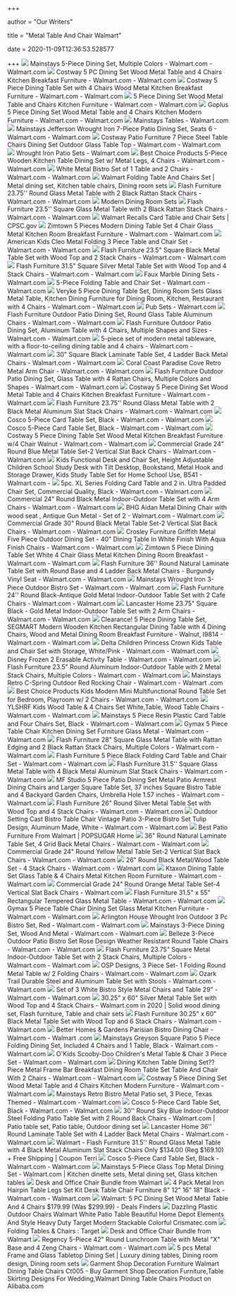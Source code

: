 +++
        
author = "Our Writers"
        
title = "Metal Table And Chair Walmart"
        
date = 2020-11-09T12:36:53.528577
        
+++
[ ![](https://i5.walmartimages.com/asr/fa44a87f-8b85-4f61-84e0-831630fe6eb7_1.4a461d9a81069c3889e3036e6a734a5f.jpeg)](https://i5.walmartimages.com/asr/fa44a87f-8b85-4f61-84e0-831630fe6eb7_1.4a461d9a81069c3889e3036e6a734a5f.jpeg) Mainstays 5-Piece Dining Set, Multiple Colors - Walmart.com - Walmart.com
[ ![](https://i5.walmartimages.com/asr/6c94d765-97f8-4861-9db8-c87e79dabffb_1.7f7332df8ad661cd2d50b779189d1e42.jpeg?odnWidth=612&odnHeight=612&odnBg=ffffff)](https://i5.walmartimages.com/asr/6c94d765-97f8-4861-9db8-c87e79dabffb_1.7f7332df8ad661cd2d50b779189d1e42.jpeg?odnWidth=612&odnHeight=612&odnBg=ffffff) Costway 5 PC Dining Set Wood Metal Table and 4 Chairs Kitchen Breakfast  Furniture - Walmart.com - Walmart.com
[ ![](https://i5.walmartimages.com/asr/7b89932c-f0d8-407e-8bf0-ce4953f30899_1.629b195aa5b7cbac47011509c9572e99.jpeg?odnWidth=612&odnHeight=612&odnBg=ffffff)](https://i5.walmartimages.com/asr/7b89932c-f0d8-407e-8bf0-ce4953f30899_1.629b195aa5b7cbac47011509c9572e99.jpeg?odnWidth=612&odnHeight=612&odnBg=ffffff) Costway 5 Piece Dining Table Set with 4 Chairs Wood Metal Kitchen Breakfast  Furniture - Walmart.com - Walmart.com
[ ![](https://i5.walmartimages.com/asr/9c644080-f248-43d2-b6b2-951625bec4c9_1.1b3d2527f2ee92edc148e00f623686f9.jpeg?odnWidth=612&odnHeight=612&odnBg=ffffff)](https://i5.walmartimages.com/asr/9c644080-f248-43d2-b6b2-951625bec4c9_1.1b3d2527f2ee92edc148e00f623686f9.jpeg?odnWidth=612&odnHeight=612&odnBg=ffffff) 5 Piece Dining Set Wood Metal Table and Chairs Kitchen Furniture - Walmart.com  - Walmart.com
[ ![](https://i5.walmartimages.com/asr/215616d9-5bca-4aa5-9bb1-496fea5ebe9b_1.fdae7201bf5cf769127e2e1c062ef208.jpeg?odnWidth=612&odnHeight=612&odnBg=ffffff)](https://i5.walmartimages.com/asr/215616d9-5bca-4aa5-9bb1-496fea5ebe9b_1.fdae7201bf5cf769127e2e1c062ef208.jpeg?odnWidth=612&odnHeight=612&odnBg=ffffff) Goplus 5 Piece Dining Set Wood Metal Table and 4 Chairs Kitchen Modern  Furniture - Walmart.com - Walmart.com
[ ![](https://i5.walmartimages.com/asr/56fedf74-1113-42d0-bf02-0d57cd2ea81a_1.b3612b98379f7ef8850cde1a241a9151.jpeg)](https://i5.walmartimages.com/asr/56fedf74-1113-42d0-bf02-0d57cd2ea81a_1.b3612b98379f7ef8850cde1a241a9151.jpeg) Mainstays Tables - Walmart.com
[ ![](https://i5.walmartimages.com/asr/eee3f6db-4d8e-4147-8ffb-7c7865217b42_1.37d2ea8403d639682a9d04a81a89086a.jpeg?odnWidth=612&odnHeight=612&odnBg=ffffff)](https://i5.walmartimages.com/asr/eee3f6db-4d8e-4147-8ffb-7c7865217b42_1.37d2ea8403d639682a9d04a81a89086a.jpeg?odnWidth=612&odnHeight=612&odnBg=ffffff) Mainstays Jefferson Wrought Iron 7-Piece Patio Dining Set, Seats 6 - Walmart.com  - Walmart.com
[ ![](https://i5.walmartimages.com/asr/94c8c002-11d6-4942-98bf-4f63234f3988_1.65d0f02c9369a7fb97be5bda3ded0e62.jpeg?odnWidth=612&odnHeight=612&odnBg=ffffff)](https://i5.walmartimages.com/asr/94c8c002-11d6-4942-98bf-4f63234f3988_1.65d0f02c9369a7fb97be5bda3ded0e62.jpeg?odnWidth=612&odnHeight=612&odnBg=ffffff) Costway Patio Furniture 7 Piece Steel Table Chairs Dining Set Outdoor Glass  Table Top - Walmart.com - Walmart.com
[ ![](https://i5.walmartimages.com/asr/86f87e43-3196-4c8f-aaa3-18f9498d59b9_1.5ea60facbf884ea9afc57f7dab9cb5d3.jpeg)](https://i5.walmartimages.com/asr/86f87e43-3196-4c8f-aaa3-18f9498d59b9_1.5ea60facbf884ea9afc57f7dab9cb5d3.jpeg) Wrought Iron Patio Sets - Walmart.com
[ ![](https://i5.walmartimages.com/asr/ecca061d-358c-4d75-a83e-234ae23f36d2.e1823c1bb2132073120fa0e21851f6df.jpeg?odnWidth=612&odnHeight=612&odnBg=ffffff)](https://i5.walmartimages.com/asr/ecca061d-358c-4d75-a83e-234ae23f36d2.e1823c1bb2132073120fa0e21851f6df.jpeg?odnWidth=612&odnHeight=612&odnBg=ffffff) Best Choice Products 5-Piece Wooden Kitchen Table Dining Set w/ Metal Legs,  4 Chairs - Walmart.com - Walmart.com
[ ![](https://i5.walmartimages.com/asr/23544b1d-e527-48bf-89a9-bec7d8c81213_1.1697a1ebe4605faf95d049d951057307.jpeg?odnWidth=612&odnHeight=612&odnBg=ffffff)](https://i5.walmartimages.com/asr/23544b1d-e527-48bf-89a9-bec7d8c81213_1.1697a1ebe4605faf95d049d951057307.jpeg?odnWidth=612&odnHeight=612&odnBg=ffffff) White Metal Bistro Set of 1 Table and 2 Chairs - Walmart.com - Walmart.com
[ ![](https://i.pinimg.com/originals/19/a4/da/19a4dae601cee480222828990ca5519a.jpg)](https://i.pinimg.com/originals/19/a4/da/19a4dae601cee480222828990ca5519a.jpg) Walmart Folding Table And Chairs Set | Metal dining set, Kitchen table  chairs, Dining room sets
[ ![](https://i5.walmartimages.com/asr/e49f1143-061c-435f-8175-d015b98316e5.c60269b37b0c6ba3a1eb203b4938873d.jpeg?odnWidth=612&odnHeight=612&odnBg=ffffff)](https://i5.walmartimages.com/asr/e49f1143-061c-435f-8175-d015b98316e5.c60269b37b0c6ba3a1eb203b4938873d.jpeg?odnWidth=612&odnHeight=612&odnBg=ffffff) Flash Furniture 23.75'' Round Glass Metal Table with 2 Black Rattan Stack  Chairs - Walmart.com - Walmart.com
[ ![](https://i5.walmartimages.com/asr/abe25048-013e-4a6a-9832-8ec27a82c270_1.acdbd446891e4f536ea3f6a07b67c7ed.jpeg)](https://i5.walmartimages.com/asr/abe25048-013e-4a6a-9832-8ec27a82c270_1.acdbd446891e4f536ea3f6a07b67c7ed.jpeg) Modern Dining Room Sets
[ ![](https://i5.walmartimages.com/asr/58a20199-b5f0-4586-b793-267fea2c9755_1.85640e42b4d1218aa2159aeca1bba7f1.jpeg?odnWidth=612&odnHeight=612&odnBg=ffffff)](https://i5.walmartimages.com/asr/58a20199-b5f0-4586-b793-267fea2c9755_1.85640e42b4d1218aa2159aeca1bba7f1.jpeg?odnWidth=612&odnHeight=612&odnBg=ffffff) Flash Furniture 23.5'' Square Glass Metal Table with 2 Black Rattan Stack  Chairs - Walmart.com - Walmart.com
[ ![](https://www.cpsc.gov/s3fs-public/styles/large/public/Recall.2014.14075.5pcfoldingsetLARGE.jpg?cp2Nd8.Y.pGvS1ok2eHasphVUH6q8ejd&itok=RA95hV13)](https://www.cpsc.gov/s3fs-public/styles/large/public/Recall.2014.14075.5pcfoldingsetLARGE.jpg?cp2Nd8.Y.pGvS1ok2eHasphVUH6q8ejd&itok=RA95hV13) Walmart Recalls Card Table and Chair Sets | CPSC.gov
[ ![](https://i5.walmartimages.com/asr/4e742edd-b22a-4a17-95d1-b4f00adba64c_1.ca30eb6183c28be5b5556cc8664229c2.jpeg?odnWidth=612&odnHeight=612&odnBg=ffffff)](https://i5.walmartimages.com/asr/4e742edd-b22a-4a17-95d1-b4f00adba64c_1.ca30eb6183c28be5b5556cc8664229c2.jpeg?odnWidth=612&odnHeight=612&odnBg=ffffff) Zimtown 5 Pieces Modern Dining Table Set 4 Chair Glass Metal Kitchen Room  Breakfast Furniture - Walmart.com - Walmart.com
[ ![](https://i5.walmartimages.com/asr/8f197aa4-4907-409c-8b4b-6988f0108eb4_1.d681f9c55e335455af0783f22cf72702.jpeg?odnWidth=612&odnHeight=612&odnBg=ffffff)](https://i5.walmartimages.com/asr/8f197aa4-4907-409c-8b4b-6988f0108eb4_1.d681f9c55e335455af0783f22cf72702.jpeg?odnWidth=612&odnHeight=612&odnBg=ffffff) American Kids Cleo Metal Folding 3 Piece Table and Chair Set - Walmart.com  - Walmart.com
[ ![](https://i5.walmartimages.com/asr/964e322f-6a9a-4d1f-90da-a46237f5bb9e_1.e1f9eaf10e61d11343316d62028b813c.jpeg?odnWidth=612&odnHeight=612&odnBg=ffffff)](https://i5.walmartimages.com/asr/964e322f-6a9a-4d1f-90da-a46237f5bb9e_1.e1f9eaf10e61d11343316d62028b813c.jpeg?odnWidth=612&odnHeight=612&odnBg=ffffff) Flash Furniture 23.5" Square Black Metal Table Set with Wood Top and 2  Stack Chairs - Walmart.com - Walmart.com
[ ![](https://i5.walmartimages.com/asr/c730ddb9-9bdb-4a28-879d-39892cf902b9_2.6ee885067885fcdbce8ab8b3ed2bdf9b.jpeg?odnWidth=612&odnHeight=612&odnBg=ffffff)](https://i5.walmartimages.com/asr/c730ddb9-9bdb-4a28-879d-39892cf902b9_2.6ee885067885fcdbce8ab8b3ed2bdf9b.jpeg?odnWidth=612&odnHeight=612&odnBg=ffffff) Flash Furniture 31.5" Square Silver Metal Table Set with Wood Top and 4  Stack Chairs - Walmart.com - Walmart.com
[ ![](https://i5.walmartimages.com/asr/35b4b8ee-222c-4fb4-92a6-1d639b9940a7_1.1f9eb59a1b4250301cb52f8966b8d340.jpeg)](https://i5.walmartimages.com/asr/35b4b8ee-222c-4fb4-92a6-1d639b9940a7_1.1f9eb59a1b4250301cb52f8966b8d340.jpeg) Faux Marble Dining Sets - Walmart.com
[ ![](https://i5.walmartimages.com/asr/0f20a4ce-f61a-4a56-ae0d-12936c2a2c5f_1.0b95343e22f6cf224a66f927da853bc1.jpeg?odnWidth=612&odnHeight=612&odnBg=ffffff)](https://i5.walmartimages.com/asr/0f20a4ce-f61a-4a56-ae0d-12936c2a2c5f_1.0b95343e22f6cf224a66f927da853bc1.jpeg?odnWidth=612&odnHeight=612&odnBg=ffffff) 5-Piece Folding Table and Chair Set - Walmart.com - Walmart.com
[ ![](https://i5.walmartimages.com/asr/8886ccd5-71ef-46fe-b696-7cb93afe890b_1.91af0eb3ae2ac867c574de3dc12236f3.jpeg?odnWidth=612&odnHeight=612&odnBg=ffffff)](https://i5.walmartimages.com/asr/8886ccd5-71ef-46fe-b696-7cb93afe890b_1.91af0eb3ae2ac867c574de3dc12236f3.jpeg?odnWidth=612&odnHeight=612&odnBg=ffffff) Veryke 5 Piece Dining Table Set, Dining Room Sets Glass Metal Table,  Kitchen Dining Furniture for Dining Room, Kitchen, Restaurant with 4 Chairs  - Walmart.com - Walmart.com
[ ![](https://i5.walmartimages.com/asr/46bd3dfd-bc3b-4962-bb2c-c049bd11df5b_1.072a2a020128ca360cd24454f6226d20.jpeg)](https://i5.walmartimages.com/asr/46bd3dfd-bc3b-4962-bb2c-c049bd11df5b_1.072a2a020128ca360cd24454f6226d20.jpeg) Pub Sets - Walmart.com
[ ![](https://i5.walmartimages.com/asr/92721c29-45e3-48f5-87bf-5d710d8083f8.8f116916d174caf60fec3765a310f849.jpeg?odnWidth=612&odnHeight=612&odnBg=ffffff)](https://i5.walmartimages.com/asr/92721c29-45e3-48f5-87bf-5d710d8083f8.8f116916d174caf60fec3765a310f849.jpeg?odnWidth=612&odnHeight=612&odnBg=ffffff) Flash Furniture Outdoor Patio Dining Set, Round Glass Table Aluminum Chairs  - Walmart.com - Walmart.com
[ ![](https://i5.walmartimages.com/asr/10df07db-5f1d-470a-9e83-d1423398301d_1.8be717b58fcb2d94f4ddaaa1ddc0a2c7.jpeg?odnWidth=612&odnHeight=612&odnBg=ffffff)](https://i5.walmartimages.com/asr/10df07db-5f1d-470a-9e83-d1423398301d_1.8be717b58fcb2d94f4ddaaa1ddc0a2c7.jpeg?odnWidth=612&odnHeight=612&odnBg=ffffff) Flash Furniture Outdoor Patio Dining Set, Aluminum Table with 4 Chairs,  Multiple Shapes and Sizes - Walmart.com - Walmart.com
[ ![](https://i5.walmartimages.com/asr/355c8244-cfa4-486b-b3a9-135e16744e30.22aa6eb646f783892b7addb637d56430.jpeg?odnWidth=612&odnHeight=612&odnBg=ffffff)](https://i5.walmartimages.com/asr/355c8244-cfa4-486b-b3a9-135e16744e30.22aa6eb646f783892b7addb637d56430.jpeg?odnWidth=612&odnHeight=612&odnBg=ffffff) 5-piece set of modern metal tableware, with a floor-to-ceiling dining table  and 4 chairs - Walmart.com - Walmart.com
[ ![](https://i5.walmartimages.com/asr/e80b4041-6e8f-46fe-8d18-326de89925d2_1.e5ac0d3b7fa6ec20d44ab62bd6709611.jpeg?odnWidth=612&odnHeight=612&odnBg=ffffff)](https://i5.walmartimages.com/asr/e80b4041-6e8f-46fe-8d18-326de89925d2_1.e5ac0d3b7fa6ec20d44ab62bd6709611.jpeg?odnWidth=612&odnHeight=612&odnBg=ffffff) 30" Square Black Laminate Table Set, 4 Ladder Back Metal Chairs - Walmart.com  - Walmart.com
[ ![](https://i5.walmartimages.com/asr/fe230b3e-edaa-484f-ba36-d75b2e3635a1_1.859a678f85e4c6b3113d0b09d6947cd4.jpeg?odnWidth=612&odnHeight=612&odnBg=ffffff)](https://i5.walmartimages.com/asr/fe230b3e-edaa-484f-ba36-d75b2e3635a1_1.859a678f85e4c6b3113d0b09d6947cd4.jpeg?odnWidth=612&odnHeight=612&odnBg=ffffff) Coral Coast Paradise Cove Retro Metal Arm Chair - Walmart.com - Walmart.com
[ ![](https://i5.walmartimages.com/asr/ad47cd3e-078c-43ae-a618-4e93776097ac_2.6092d6a2c621d0b38087895aae8dc8f7.jpeg?odnWidth=612&odnHeight=612&odnBg=ffffff)](https://i5.walmartimages.com/asr/ad47cd3e-078c-43ae-a618-4e93776097ac_2.6092d6a2c621d0b38087895aae8dc8f7.jpeg?odnWidth=612&odnHeight=612&odnBg=ffffff) Flash Furniture Outdoor Patio Dining Set, Glass Table with 4 Rattan Chairs,  Multiple Colors and Shapes - Walmart.com - Walmart.com
[ ![](https://i5.walmartimages.com/asr/afd4a2b9-b9cb-4e8d-97fd-361e38e54f5b_1.ccf1b38bbe540d8ac679c0990a40e327.jpeg?odnWidth=612&odnHeight=612&odnBg=ffffff)](https://i5.walmartimages.com/asr/afd4a2b9-b9cb-4e8d-97fd-361e38e54f5b_1.ccf1b38bbe540d8ac679c0990a40e327.jpeg?odnWidth=612&odnHeight=612&odnBg=ffffff) Costway 5 Piece Dining Set Wood Metal Table and 4 Chairs Kitchen Breakfast  Furniture - Walmart.com - Walmart.com
[ ![](https://i5.walmartimages.com/asr/3435449d-a561-4a09-ba52-c9883f929370.d4d331420576ac752bce04991fc4b0f2.jpeg?odnWidth=612&odnHeight=612&odnBg=ffffff)](https://i5.walmartimages.com/asr/3435449d-a561-4a09-ba52-c9883f929370.d4d331420576ac752bce04991fc4b0f2.jpeg?odnWidth=612&odnHeight=612&odnBg=ffffff) Flash Furniture 23.75'' Round Glass Metal Table with 2 Black Metal Aluminum  Slat Stack Chairs - Walmart.com - Walmart.com
[ ![](https://i5.walmartimages.com/asr/2751deb7-38ad-4116-ab99-097ffc8d6647_1.0aa1e95b6bea129c49f3a13c392f0c05.jpeg)](https://i5.walmartimages.com/asr/2751deb7-38ad-4116-ab99-097ffc8d6647_1.0aa1e95b6bea129c49f3a13c392f0c05.jpeg) Cosco 5-Piece Card Table Set, Black - Walmart.com - Walmart.com
[ ![](https://i5.walmartimages.com/asr/0219c2f6-8c8d-49b8-bbd4-496dcb6fb572_1.cc587a0c4bca0dd52054c8ede23749f2.jpeg)](https://i5.walmartimages.com/asr/0219c2f6-8c8d-49b8-bbd4-496dcb6fb572_1.cc587a0c4bca0dd52054c8ede23749f2.jpeg) Cosco 5-Piece Card Table Set, Black - Walmart.com - Walmart.com
[ ![](https://i5.walmartimages.com/asr/1eeef085-ad5f-4948-abc3-37a863bf2007_1.47e7f50ad9b5b3e181c2de4dde4dc3ac.jpeg?odnWidth=612&odnHeight=612&odnBg=ffffff)](https://i5.walmartimages.com/asr/1eeef085-ad5f-4948-abc3-37a863bf2007_1.47e7f50ad9b5b3e181c2de4dde4dc3ac.jpeg?odnWidth=612&odnHeight=612&odnBg=ffffff) Costway 5 Piece Dining Table Set Wood Metal Kitchen Breakfast Furniture w/4  Chair Walnut - Walmart.com - Walmart.com
[ ![](https://i5.walmartimages.com/asr/4996648a-15bc-4152-8eaf-90a43284b751_1.9dffed50fd6a68f760db31dff4ad0c01.jpeg?odnWidth=612&odnHeight=612&odnBg=ffffff)](https://i5.walmartimages.com/asr/4996648a-15bc-4152-8eaf-90a43284b751_1.9dffed50fd6a68f760db31dff4ad0c01.jpeg?odnWidth=612&odnHeight=612&odnBg=ffffff) Commercial Grade 24" Round Blue Metal Table Set-2 Vertical Slat Back Chairs  - Walmart.com - Walmart.com
[ ![](https://i5.walmartimages.com/asr/e2c4aa11-e522-4a86-a75b-f601f8e28c37.40efae8857128ced196576984b9a11ab.jpeg?odnWidth=612&odnHeight=612&odnBg=ffffff)](https://i5.walmartimages.com/asr/e2c4aa11-e522-4a86-a75b-f601f8e28c37.40efae8857128ced196576984b9a11ab.jpeg?odnWidth=612&odnHeight=612&odnBg=ffffff) Kids Functional Desk and Chair Set, Height Adjustable Children School Study  Desk with Tilt Desktop, Bookstand, Metal Hook and Storage Drawer, Kids  Study Table Set for Home School Use, B541 - Walmart.com -
[ ![](https://i5.walmartimages.com/asr/378fb9b9-4793-4473-b0fa-c38f71df3f29_1.81c88f0d382ddab5edd7060c32c8679d.jpeg?odnWidth=612&odnHeight=612&odnBg=ffffff)](https://i5.walmartimages.com/asr/378fb9b9-4793-4473-b0fa-c38f71df3f29_1.81c88f0d382ddab5edd7060c32c8679d.jpeg?odnWidth=612&odnHeight=612&odnBg=ffffff) 5pc. XL Series Folding Card Table and 2 in. Ultra Padded Chair Set,  Commercial Quality, Black - Walmart.com - Walmart.com
[ ![](https://i5.walmartimages.com/asr/f60a2aa8-97a2-4f85-b577-6bddd5eaa61b_1.f56f6545f77fb7adef658a05a1a7ece6.jpeg?odnWidth=612&odnHeight=612&odnBg=ffffff)](https://i5.walmartimages.com/asr/f60a2aa8-97a2-4f85-b577-6bddd5eaa61b_1.f56f6545f77fb7adef658a05a1a7ece6.jpeg?odnWidth=612&odnHeight=612&odnBg=ffffff) Commercial 24" Round Black Metal Indoor-Outdoor Table Set with 4 Arm Chairs  - Walmart.com - Walmart.com
[ ![](https://i5.walmartimages.com/asr/3374e187-3cc1-41c9-bd3c-f89e5b94fbd1_1.8ebf4e9107c4d58d5c6c8a252b694b01.jpeg?odnWidth=612&odnHeight=612&odnBg=ffffff)](https://i5.walmartimages.com/asr/3374e187-3cc1-41c9-bd3c-f89e5b94fbd1_1.8ebf4e9107c4d58d5c6c8a252b694b01.jpeg?odnWidth=612&odnHeight=612&odnBg=ffffff) BHG Aidan Metal Dining Chair with wood seat , Antique Gun Metal - Set of 2  - Walmart.com - Walmart.com
[ ![](https://i5.walmartimages.com/asr/d6309101-6463-4691-ba26-fae7475be964_1.2b0566982ae4b1b3fe66d63026b612df.jpeg?odnWidth=612&odnHeight=612&odnBg=ffffff)](https://i5.walmartimages.com/asr/d6309101-6463-4691-ba26-fae7475be964_1.2b0566982ae4b1b3fe66d63026b612df.jpeg?odnWidth=612&odnHeight=612&odnBg=ffffff) Commercial Grade 30" Round Black Metal Table Set-2 Vertical Slat Back Chairs  - Walmart.com - Walmart.com
[ ![](https://i5.walmartimages.com/asr/21d512ce-eb30-47f2-9476-da1f14f3b398_1.609c55fe782e79fb3d72795fda00f45e.jpeg?odnWidth=612&odnHeight=612&odnBg=ffffff)](https://i5.walmartimages.com/asr/21d512ce-eb30-47f2-9476-da1f14f3b398_1.609c55fe782e79fb3d72795fda00f45e.jpeg?odnWidth=612&odnHeight=612&odnBg=ffffff) Crosley Furniture Griffith Metal Five Piece Outdoor Dining Set - 40" Dining  Table In White Finish With Aqua Finish Chairs - Walmart.com - Walmart.com
[ ![](https://i5.walmartimages.com/asr/5008ee0a-7941-48f0-8fb6-39a8af652094_1.918c6cccbc9b2d606c51d596b098ebdc.jpeg?odnWidth=612&odnHeight=612&odnBg=ffffff)](https://i5.walmartimages.com/asr/5008ee0a-7941-48f0-8fb6-39a8af652094_1.918c6cccbc9b2d606c51d596b098ebdc.jpeg?odnWidth=612&odnHeight=612&odnBg=ffffff) Zimtown 5 Piece Dining Table Set White 4 Chair Glass Metal Kitchen Dining  Room Breakfast - Walmart.com - Walmart.com
[ ![](https://i5.walmartimages.com/asr/b3dad1ae-1fb2-42c9-9d07-b327f3776ef3_3.8d500cb16b68a54a6097abb5074d8c29.jpeg?odnWidth=612&odnHeight=612&odnBg=ffffff)](https://i5.walmartimages.com/asr/b3dad1ae-1fb2-42c9-9d07-b327f3776ef3_3.8d500cb16b68a54a6097abb5074d8c29.jpeg?odnWidth=612&odnHeight=612&odnBg=ffffff) Flash Furniture 36'' Round Natural Laminate Table Set with Round Base and 4  Ladder Back Metal Chairs - Burgundy Vinyl Seat - Walmart.com - Walmart.com
[ ![](https://i5.walmartimages.com/asr/f78dfc5f-888e-4eab-b379-4d3c7a86b8a8_1.b2f0ac58879e4793db8c233348fc3a72.jpeg?odnWidth=612&odnHeight=612&odnBg=ffffff)](https://i5.walmartimages.com/asr/f78dfc5f-888e-4eab-b379-4d3c7a86b8a8_1.b2f0ac58879e4793db8c233348fc3a72.jpeg?odnWidth=612&odnHeight=612&odnBg=ffffff) Mainstays Wrought Iron 3-Piece Outdoor Bistro Set - Walmart.com - Walmart .com
[ ![](https://i5.walmartimages.com/asr/07c64816-0bd8-4773-baea-8bb300636629_2.4a2fb00d6aaa322f556542160ac4cd3a.jpeg?odnWidth=612&odnHeight=612&odnBg=ffffff)](https://i5.walmartimages.com/asr/07c64816-0bd8-4773-baea-8bb300636629_2.4a2fb00d6aaa322f556542160ac4cd3a.jpeg?odnWidth=612&odnHeight=612&odnBg=ffffff) Flash Furniture 24'' Round Black-Antique Gold Metal Indoor-Outdoor Table  Set with 2 Cafe Chairs - Walmart.com - Walmart.com
[ ![](https://i5.walmartimages.com/asr/42f2a8c2-4eab-4a7d-873c-cd2b28540a48.5ef490f90d29e0507e69a71a9397ce82.jpeg?odnWidth=612&odnHeight=612&odnBg=ffffff)](https://i5.walmartimages.com/asr/42f2a8c2-4eab-4a7d-873c-cd2b28540a48.5ef490f90d29e0507e69a71a9397ce82.jpeg?odnWidth=612&odnHeight=612&odnBg=ffffff) Lancaster Home 23.75" Square Black - Gold Metal Indoor-Outdoor Table Set  with 2 Arm Chairs - Walmart.com - Walmart.com
[ ![](https://i5.walmartimages.com/asr/164d1652-e9b2-4c72-aace-303100d45744_1.11009c9c51c0dfe6a4999002623199e4.jpeg?odnWidth=612&odnHeight=612&odnBg=ffffff)](https://i5.walmartimages.com/asr/164d1652-e9b2-4c72-aace-303100d45744_1.11009c9c51c0dfe6a4999002623199e4.jpeg?odnWidth=612&odnHeight=612&odnBg=ffffff) Clearance! 5 Piece Dining Table Set, SEGMART Modern Wooden Kitchen  Rectangular Dining Table with 4 Dining Chairs, Wood and Metal Dining Room  Breakfast Furniture - Walnut, I9814 - Walmart.com - Walmart.com
[ ![](https://i5.walmartimages.com/asr/b064b4f4-02cf-4547-8ab5-6e5523fae7b4_1.ca6472e326cd43510a9f3fea16c0c2ff.jpeg?odnWidth=612&odnHeight=612&odnBg=ffffff)](https://i5.walmartimages.com/asr/b064b4f4-02cf-4547-8ab5-6e5523fae7b4_1.ca6472e326cd43510a9f3fea16c0c2ff.jpeg?odnWidth=612&odnHeight=612&odnBg=ffffff) Delta Children Princess Crown Kids Table and Chair Set with Storage,  White/Pink - Walmart.com - Walmart.com
[ ![](https://i5.walmartimages.com/asr/56b55092-3aa7-41e8-a2a5-faca66272e4b_4.2f8ead4e05465a2fb932d8be0b138379.jpeg?odnWidth=612&odnHeight=612&odnBg=ffffff)](https://i5.walmartimages.com/asr/56b55092-3aa7-41e8-a2a5-faca66272e4b_4.2f8ead4e05465a2fb932d8be0b138379.jpeg?odnWidth=612&odnHeight=612&odnBg=ffffff) Disney Frozen 2 Erasable Activity Table - Walmart.com - Walmart.com
[ ![](https://i5.walmartimages.com/asr/58ecbcc1-1443-4cc4-b3be-d8245318e5be_1.c78a23c201b3351a445292d3cfa267c2.jpeg?odnWidth=612&odnHeight=612&odnBg=ffffff)](https://i5.walmartimages.com/asr/58ecbcc1-1443-4cc4-b3be-d8245318e5be_1.c78a23c201b3351a445292d3cfa267c2.jpeg?odnWidth=612&odnHeight=612&odnBg=ffffff) Flash Furniture 23.5" Round Aluminum Indoor-Outdoor Table with 2 Metal  Stack Chairs, Multiple Colors - Walmart.com - Walmart.com
[ ![](https://i5.walmartimages.com/asr/81e9130c-1ec8-418b-8367-006f9d135438_1.04eda61cb6d0989a535e855ba4e7c25f.jpeg)](https://i5.walmartimages.com/asr/81e9130c-1ec8-418b-8367-006f9d135438_1.04eda61cb6d0989a535e855ba4e7c25f.jpeg) Mainstays Retro C-Spring Outdoor Red Rocking Chair - Walmart.com - Walmart .com
[ ![](https://i5.walmartimages.com/asr/f7cfd5e1-9a01-429f-af1b-b875a2970cf0.2df81befa6b500183dc27d5a0988991c.jpeg?odnWidth=612&odnHeight=612&odnBg=ffffff)](https://i5.walmartimages.com/asr/f7cfd5e1-9a01-429f-af1b-b875a2970cf0.2df81befa6b500183dc27d5a0988991c.jpeg?odnWidth=612&odnHeight=612&odnBg=ffffff) Best Choice Products Kids Modern Mini Multifunctional Round Table Set for  Bedroom, Playroom w/ 2 Chairs - Walmart.com - Walmart.com
[ ![](https://i5.walmartimages.com/asr/475ff30e-e54b-4db1-b234-b2fa782e194e_1.4657ccd7fb3f6994bd9315219bfed0fb.jpeg?odnWidth=612&odnHeight=612&odnBg=ffffff)](https://i5.walmartimages.com/asr/475ff30e-e54b-4db1-b234-b2fa782e194e_1.4657ccd7fb3f6994bd9315219bfed0fb.jpeg?odnWidth=612&odnHeight=612&odnBg=ffffff) YLSHRF Kids Wood Table & 4 Chairs Set White,Table, Wood Table Chairs -  Walmart.com - Walmart.com
[ ![](https://i5.walmartimages.com/asr/421d20e3-4f23-46a7-8ca4-0de8ca3b0587_1.982e6daeb0186f98d49bb3b5135913ca.jpeg?odnWidth=612&odnHeight=612&odnBg=ffffff)](https://i5.walmartimages.com/asr/421d20e3-4f23-46a7-8ca4-0de8ca3b0587_1.982e6daeb0186f98d49bb3b5135913ca.jpeg?odnWidth=612&odnHeight=612&odnBg=ffffff) Mainstays 5 Piece Resin Plastic Card Table and Four Chairs Set, Black -  Walmart.com - Walmart.com
[ ![](https://i5.walmartimages.com/asr/b2fafc16-fa0b-446f-9333-1ff5aae325d4.fed55e7a18bcf84edb6128bb9f69f43e.jpeg?odnWidth=612&odnHeight=612&odnBg=ffffff)](https://i5.walmartimages.com/asr/b2fafc16-fa0b-446f-9333-1ff5aae325d4.fed55e7a18bcf84edb6128bb9f69f43e.jpeg?odnWidth=612&odnHeight=612&odnBg=ffffff) Gymax 5 Piece Table Chair Kitchen Dining Set Furniture Glass Metal - Walmart.com  - Walmart.com
[ ![](https://i5.walmartimages.com/asr/f5dc1260-fe1e-45ed-b1bc-4fb31f74dad0.2f0230ef9a13d135f94593e58b4312c5.jpeg?odnWidth=612&odnHeight=612&odnBg=ffffff)](https://i5.walmartimages.com/asr/f5dc1260-fe1e-45ed-b1bc-4fb31f74dad0.2f0230ef9a13d135f94593e58b4312c5.jpeg?odnWidth=612&odnHeight=612&odnBg=ffffff) Flash Furniture 28" Square Glass Metal Table with Rattan Edging and 2 Black  Rattan Stack Chairs, Multiple Colors - Walmart.com - Walmart.com
[ ![](https://i5.walmartimages.com/asr/d7759955-e48e-4d24-94c6-7224113db9bf_1.7f405077ebbcc346a901d54076ca0ee4.jpeg)](https://i5.walmartimages.com/asr/d7759955-e48e-4d24-94c6-7224113db9bf_1.7f405077ebbcc346a901d54076ca0ee4.jpeg) Flash Furniture 5 Piece Black Folding Card Table and Chair Set - Walmart.com  - Walmart.com
[ ![](https://i5.walmartimages.com/asr/222b34bc-cf14-4b6a-911a-fe245313efd3_1.a9a99b957fe2363c22f6a3813e7cbdb2.jpeg?odnWidth=612&odnHeight=612&odnBg=ffffff)](https://i5.walmartimages.com/asr/222b34bc-cf14-4b6a-911a-fe245313efd3_1.a9a99b957fe2363c22f6a3813e7cbdb2.jpeg?odnWidth=612&odnHeight=612&odnBg=ffffff) Flash Furniture 31.5'' Square Glass Metal Table with 4 Black Metal Aluminum  Slat Stack Chairs - Walmart.com - Walmart.com
[ ![](https://i5.walmartimages.com/asr/6497a126-41a4-4098-87e7-5ce94848f892.467d71afa6e2762bd6d1db1c7e6d42da.jpeg?odnWidth=612&odnHeight=612&odnBg=ffffff)](https://i5.walmartimages.com/asr/6497a126-41a4-4098-87e7-5ce94848f892.467d71afa6e2762bd6d1db1c7e6d42da.jpeg?odnWidth=612&odnHeight=612&odnBg=ffffff) MF Studio 5 Piece Patio Dining Set Metal Patio Armrest Dining Chairs and  Larger Square Table Set, 37 inches Square Bistro Table and 4 Backyard  Garden Chairs, Umbrella Hole 1.57 inches - Walmart.com - Walmart.com
[ ![](https://i5.walmartimages.com/asr/713ac92b-df27-4521-9346-8a52d2d645d3_2.43bcd3b84775366fedad65d6cb450d22.jpeg?odnWidth=612&odnHeight=612&odnBg=ffffff)](https://i5.walmartimages.com/asr/713ac92b-df27-4521-9346-8a52d2d645d3_2.43bcd3b84775366fedad65d6cb450d22.jpeg?odnWidth=612&odnHeight=612&odnBg=ffffff) Flash Furniture 26" Round Silver Metal Table Set with Wood Top and 4 Stack  Chairs - Walmart.com - Walmart.com
[ ![](https://i5.walmartimages.com/asr/916c4b61-0606-43cc-8065-3619b863c9fa_1.9d9d14c009f17ab55d66edff479b6291.jpeg?odnWidth=612&odnHeight=612&odnBg=ffffff)](https://i5.walmartimages.com/asr/916c4b61-0606-43cc-8065-3619b863c9fa_1.9d9d14c009f17ab55d66edff479b6291.jpeg?odnWidth=612&odnHeight=612&odnBg=ffffff) Outdoor Setting Cast Bistro Table Chair Vintage Patio 3-Piece Bistro Set  Tulip Design, Aluminum Made, White - Walmart.com - Walmart.com
[ ![](https://media1.popsugar-assets.com/files/thumbor/aQV2xYVVtULCkjlKqQFjUrkcCH0/fit-in/2048xorig/filters:format_auto-!!-:strip_icc-!!-/2019/05/28/824/n/1922794/433d48885ced820e7bdbd5.77546770_/i/Best-Patio-Furniture-From-Walmart.jpg)](https://media1.popsugar-assets.com/files/thumbor/aQV2xYVVtULCkjlKqQFjUrkcCH0/fit-in/2048xorig/filters:format_auto-!!-:strip_icc-!!-/2019/05/28/824/n/1922794/433d48885ced820e7bdbd5.77546770_/i/Best-Patio-Furniture-From-Walmart.jpg) Best Patio Furniture From Walmart | POPSUGAR Home
[ ![](https://i5.walmartimages.com/asr/26f4bf8e-7fac-4b18-b473-f8c057bd6cef_1.6e9c0502c882c2ca89766b21ff234b82.jpeg?odnWidth=612&odnHeight=612&odnBg=ffffff)](https://i5.walmartimages.com/asr/26f4bf8e-7fac-4b18-b473-f8c057bd6cef_1.6e9c0502c882c2ca89766b21ff234b82.jpeg?odnWidth=612&odnHeight=612&odnBg=ffffff) 36" Round Natural Laminate Table Set, 4 Grid Back Metal Chairs - Walmart.com  - Walmart.com
[ ![](https://i5.walmartimages.com/asr/f5537ada-5049-41df-9a13-7dc730adccad_1.7e29ebab24fa5446831348df826e9fa4.jpeg?odnWidth=612&odnHeight=612&odnBg=ffffff)](https://i5.walmartimages.com/asr/f5537ada-5049-41df-9a13-7dc730adccad_1.7e29ebab24fa5446831348df826e9fa4.jpeg?odnWidth=612&odnHeight=612&odnBg=ffffff) Commercial Grade 24" Round Yellow Metal Table Set-2 Vertical Slat Back  Chairs - Walmart.com - Walmart.com
[ ![](https://i5.walmartimages.com/asr/68258bec-c235-429e-b67c-9218673455b1_1.463dca434172a1a8f5b71c288e8b51d1.jpeg?odnWidth=612&odnHeight=612&odnBg=ffffff)](https://i5.walmartimages.com/asr/68258bec-c235-429e-b67c-9218673455b1_1.463dca434172a1a8f5b71c288e8b51d1.jpeg?odnWidth=612&odnHeight=612&odnBg=ffffff) 26" Round Black Metal/Wood Table Set - 4 Stack Chairs - Walmart.com -  Walmart.com
[ ![](https://i5.walmartimages.com/asr/ad58c590-fc1a-45cc-afab-ddf12535df7b.40efe50d7efedf5778b53ddd7a9ad5fc.jpeg?odnWidth=612&odnHeight=612&odnBg=ffffff)](https://i5.walmartimages.com/asr/ad58c590-fc1a-45cc-afab-ddf12535df7b.40efe50d7efedf5778b53ddd7a9ad5fc.jpeg?odnWidth=612&odnHeight=612&odnBg=ffffff) Ktaxon Dining Table Set Glass Table & 4 Chairs Metal Kitchen Room Furniture  - Walmart.com - Walmart.com
[ ![](https://i5.walmartimages.com/asr/c636c8cb-c5de-4d5c-ab9e-e3f0820093e9_1.06027eafbcd3ad808f3ddf3be328cd35.jpeg?odnWidth=450&odnHeight=450&odnBg=ffffff)](https://i5.walmartimages.com/asr/c636c8cb-c5de-4d5c-ab9e-e3f0820093e9_1.06027eafbcd3ad808f3ddf3be328cd35.jpeg?odnWidth=450&odnHeight=450&odnBg=ffffff) Commercial Grade 24" Round Orange Metal Table Set-4 Vertical Slat Back  Chairs - Walmart.com
[ ![](https://i5.walmartimages.com/asr/c8474ee6-7e5c-47a5-b170-6a1a192bf04f_1.9aff1cb0e4c6c74a726a392a74f14b00.jpeg)](https://i5.walmartimages.com/asr/c8474ee6-7e5c-47a5-b170-6a1a192bf04f_1.9aff1cb0e4c6c74a726a392a74f14b00.jpeg) Flash Furniture 31.5" x 55" Rectangular Tempered Glass Metal Table - Walmart.com  - Walmart.com
[ ![](https://i5.walmartimages.com/asr/332aa1e1-42a8-4879-bc15-b08436507bdb_1.0fbd948170a208c855f094aee33327e2.jpeg?odnWidth=612&odnHeight=612&odnBg=ffffff)](https://i5.walmartimages.com/asr/332aa1e1-42a8-4879-bc15-b08436507bdb_1.0fbd948170a208c855f094aee33327e2.jpeg?odnWidth=612&odnHeight=612&odnBg=ffffff) Gymax 5 Piece Table Chair Dining Set Glass Metal Kitchen Furniture - Walmart.com  - Walmart.com
[ ![](https://i5.walmartimages.com/asr/c16c4010-afc3-453c-9f8a-37335d2cb38b_3.e12fd4c07816da0f25d50917f62417e1.jpeg?odnWidth=612&odnHeight=612&odnBg=ffffff)](https://i5.walmartimages.com/asr/c16c4010-afc3-453c-9f8a-37335d2cb38b_3.e12fd4c07816da0f25d50917f62417e1.jpeg?odnWidth=612&odnHeight=612&odnBg=ffffff) Arlington House Wrought Iron Outdoor 3 Pc Bistro Set, Red - Walmart.com -  Walmart.com
[ ![](https://i5.walmartimages.com/asr/f8085c70-a110-4ff5-b656-c048ad163aac_1.09d61dce31e8da8c1ed25aadae884dc2.jpeg)](https://i5.walmartimages.com/asr/f8085c70-a110-4ff5-b656-c048ad163aac_1.09d61dce31e8da8c1ed25aadae884dc2.jpeg) Mainstays 3-Piece Dining Set, Wood And Metal - Walmart.com - Walmart.com
[ ![](https://i5.walmartimages.com/asr/10b42982-64b0-490a-8ae3-f0987bbee5d5_1.8075c21d66f0b2193f793a1acda45acb.jpeg?odnWidth=612&odnHeight=612&odnBg=ffffff)](https://i5.walmartimages.com/asr/10b42982-64b0-490a-8ae3-f0987bbee5d5_1.8075c21d66f0b2193f793a1acda45acb.jpeg?odnWidth=612&odnHeight=612&odnBg=ffffff) Belleze 3-Piece Outdoor Patio Bistro Set Rose Design Weather Resistant  Round Table Chairs - Walmart.com - Walmart.com
[ ![](https://i5.walmartimages.com/asr/1fd649c1-ed00-42d8-86a6-dee366cf8fde_1.699e41cafded341a2c9c1f68eced8305.jpeg?odnWidth=612&odnHeight=612&odnBg=ffffff)](https://i5.walmartimages.com/asr/1fd649c1-ed00-42d8-86a6-dee366cf8fde_1.699e41cafded341a2c9c1f68eced8305.jpeg?odnWidth=612&odnHeight=612&odnBg=ffffff) Flash Furniture 23.75" Square Metal Indoor-Outdoor Table Set with 2 Stack  Chairs, Multiple Colors - Walmart.com - Walmart.com
[ ![](https://i5.walmartimages.com/asr/8498eea2-621f-4af1-93c1-9a7a4cbf77d8_1.a7b327bb4b591aea13d99b810ce6e06d.jpeg?odnWidth=612&odnHeight=612&odnBg=ffffff)](https://i5.walmartimages.com/asr/8498eea2-621f-4af1-93c1-9a7a4cbf77d8_1.a7b327bb4b591aea13d99b810ce6e06d.jpeg?odnWidth=612&odnHeight=612&odnBg=ffffff) OSP Designs, 3 Piece Set- 1 Folding Round Metal Table w/ 2 Folding Chairs -  Walmart.com - Walmart.com
[ ![](https://i5.walmartimages.com/asr/a7adc0d7-7193-48a4-bb3d-4f9e97e09da7_1.a398f6670d1d32570618458403c08e70.jpeg?odnWidth=612&odnHeight=612&odnBg=ffffff)](https://i5.walmartimages.com/asr/a7adc0d7-7193-48a4-bb3d-4f9e97e09da7_1.a398f6670d1d32570618458403c08e70.jpeg?odnWidth=612&odnHeight=612&odnBg=ffffff) Ozark Trail Durable Steel and Aluminum Table Set with Stools - Walmart.com  - Walmart.com
[ ![](https://i5.walmartimages.com/asr/ea398d0f-7412-4180-a29e-7bcc463e1c6f.1f276f6b37908d6f61acf93a27ee1cd9.jpeg?odnWidth=612&odnHeight=612&odnBg=ffffff)](https://i5.walmartimages.com/asr/ea398d0f-7412-4180-a29e-7bcc463e1c6f.1f276f6b37908d6f61acf93a27ee1cd9.jpeg?odnWidth=612&odnHeight=612&odnBg=ffffff) Set of 3 White Bistro Style Metal Chairs and Table 29" - Walmart.com -  Walmart.com
[ ![](https://i.pinimg.com/originals/8a/37/5a/8a375ad97474bd8536861cd4261adf91.jpg)](https://i.pinimg.com/originals/8a/37/5a/8a375ad97474bd8536861cd4261adf91.jpg) 30.25" x 60" Silver Metal Table Set with Wood Top and 4 Stack Chairs -  Walmart.com in 2020 | Solid wood dining set, Flash furniture, Table and  chair sets
[ ![](https://i5.walmartimages.com/asr/c330507b-56b7-472a-97a5-3aadad257280_1.40cfa763294b6024a2b9ff0cb3c7f10c.jpeg?odnWidth=612&odnHeight=612&odnBg=ffffff)](https://i5.walmartimages.com/asr/c330507b-56b7-472a-97a5-3aadad257280_1.40cfa763294b6024a2b9ff0cb3c7f10c.jpeg?odnWidth=612&odnHeight=612&odnBg=ffffff) Flash Furniture 30.25" x 60" Black Metal Table Set with Wood Top and 6  Stack Chairs - Walmart.com - Walmart.com
[ ![](https://i5.walmartimages.com/asr/1e703b0d-800d-4f8e-bfd2-6f9682f37e44_1.42c4b97757edcc4a4f1136db0e200fcd.jpeg?odnWidth=612&odnHeight=612&odnBg=ffffff)](https://i5.walmartimages.com/asr/1e703b0d-800d-4f8e-bfd2-6f9682f37e44_1.42c4b97757edcc4a4f1136db0e200fcd.jpeg?odnWidth=612&odnHeight=612&odnBg=ffffff) Better Homes & Gardens Parisian Bistro Dining Chair - Walmart.com - Walmart .com
[ ![](https://i5.walmartimages.com/asr/f90408d8-9ddd-428a-bb56-e0a545a348e7_4.06c71000cc61fcfee211f59f63e6d1ca.jpeg)](https://i5.walmartimages.com/asr/f90408d8-9ddd-428a-bb56-e0a545a348e7_4.06c71000cc61fcfee211f59f63e6d1ca.jpeg) Mainstays Greyson Square Patio 5 Piece Folding Dining Set, Included 4 Chairs  and 1 Table, Black - Walmart.com - Walmart.com
[ ![](https://i5.walmartimages.com/asr/2100d3d6-c0b0-49a1-bfa7-50a4ef239325_1.4113a3e940efd1ae5d5ebe0da73405ca.jpeg?odnWidth=612&odnHeight=612&odnBg=ffffff)](https://i5.walmartimages.com/asr/2100d3d6-c0b0-49a1-bfa7-50a4ef239325_1.4113a3e940efd1ae5d5ebe0da73405ca.jpeg?odnWidth=612&odnHeight=612&odnBg=ffffff) O'Kids Scooby-Doo Children's Metal Table & Chair 3 Piece Set - Walmart.com  - Walmart.com
[ ![](https://i5.walmartimages.com/asr/cf12d363-a2cb-4283-88f1-51a5cf90aa0b_1.356b1112306cb6e1631e8d713b8e3d18.jpeg?odnWidth=612&odnHeight=612&odnBg=ffffff)](https://i5.walmartimages.com/asr/cf12d363-a2cb-4283-88f1-51a5cf90aa0b_1.356b1112306cb6e1631e8d713b8e3d18.jpeg?odnWidth=612&odnHeight=612&odnBg=ffffff) Dining Kitchen Table Dining Set?? Piece Metal Frame Bar Breakfast Dining  Room Table Set Table And Chair With 2 Chairs - Walmart.com - Walmart.com
[ ![](https://i5.walmartimages.com/asr/3b1e98bf-f92a-41ef-840c-ae732700d217_1.3337248c41d157bcf2c290bb5549cd88.jpeg?odnWidth=612&odnHeight=612&odnBg=ffffff)](https://i5.walmartimages.com/asr/3b1e98bf-f92a-41ef-840c-ae732700d217_1.3337248c41d157bcf2c290bb5549cd88.jpeg?odnWidth=612&odnHeight=612&odnBg=ffffff) Costway 5 Piece Dining Set Wood Metal Table and 4 Chairs Kitchen Modern  Furniture - Walmart.com - Walmart.com
[ ![](https://i5.walmartimages.com/asr/84dfcb4b-a831-420f-81b9-2186577c56be_2.ac994809f7997318ce31064773a1d2ec.jpeg)](https://i5.walmartimages.com/asr/84dfcb4b-a831-420f-81b9-2186577c56be_2.ac994809f7997318ce31064773a1d2ec.jpeg) Mainstays Retro Bistro Metal Patio set, 3 Piece, Texas Themed - Walmart.com  - Walmart.com
[ ![](https://i5.walmartimages.com/asr/6bf8e43c-9f31-4f43-bada-a4abbf1f2269_2.9bda8f61aa713cd610e2736ecb5041cd.jpeg)](https://i5.walmartimages.com/asr/6bf8e43c-9f31-4f43-bada-a4abbf1f2269_2.9bda8f61aa713cd610e2736ecb5041cd.jpeg) Cosco 5-Piece Card Table Set, Black - Walmart.com - Walmart.com
[ ![](https://i.pinimg.com/474x/a9/d2/21/a9d2213b961efe90622fca4dece23c24.jpg)](https://i.pinimg.com/474x/a9/d2/21/a9d2213b961efe90622fca4dece23c24.jpg) 30'' Round Sky Blue Indoor-Outdoor Steel Folding Patio Table Set with 2  Round Back Chairs - Walmart.com | Patio table set, Patio table, Outdoor  dining set
[ ![](https://i5.walmartimages.com/asr/d16802da-29e5-4665-85d5-0ea73715a0d6.8c382ef40f04121b579eee1ac59d3ac5.jpeg?odnWidth=612&odnHeight=612&odnBg=ffffff)](https://i5.walmartimages.com/asr/d16802da-29e5-4665-85d5-0ea73715a0d6.8c382ef40f04121b579eee1ac59d3ac5.jpeg?odnWidth=612&odnHeight=612&odnBg=ffffff) Lancaster Home 36'' Round Laminate Table Set with 4 Ladder Back Metal Chairs  - Walmart.com - Walmart.com
[ ![](https://www.couponterri.com/wp-content/uploads/2019/01/9d8206fe-60ba-4f17-a228-3403d1bca11b_1.3d2cceb2a7a5172aadb9900bb59be47c-e1547573995955.jpeg)](https://www.couponterri.com/wp-content/uploads/2019/01/9d8206fe-60ba-4f17-a228-3403d1bca11b_1.3d2cceb2a7a5172aadb9900bb59be47c-e1547573995955.jpeg) Walmart - Flash Furniture 31.5'' Round Glass Metal Table with 4 Black Metal  Aluminum Slat Stack Chairs Only $134.00 (Reg $169.10) + Free Shipping |  Coupon Terri
[ ![](https://i5.walmartimages.com/asr/dcb01abd-707c-4d90-b26f-51f9b82d4486_2.08f4334204676eefc6742b2765d804ae.jpeg)](https://i5.walmartimages.com/asr/dcb01abd-707c-4d90-b26f-51f9b82d4486_2.08f4334204676eefc6742b2765d804ae.jpeg) Cosco 5-Piece Card Table Set, Black - Walmart.com - Walmart.com
[ ![](https://i.pinimg.com/originals/01/d5/88/01d588490a2797352f4c153600ac4e38.jpg)](https://i.pinimg.com/originals/01/d5/88/01d588490a2797352f4c153600ac4e38.jpg) Mainstays 5-Piece Glass Top Metal Dining Set - Walmart.com | Kitchen  dinette sets, Metal dining set, Glass kitchen tables
[ ![](https://cdn.homedit.com/wp-content/uploads/2011/08/main-orig-5pb8ysa.jpg)](https://cdn.homedit.com/wp-content/uploads/2011/08/main-orig-5pb8ysa.jpg) Desk and Office Chair Bundle from Walmart
[ ![](https://i5.walmartimages.com/asr/1eb532e9-330b-440b-9b7b-33cab2e52f9d_1.64c5095352d70da92d4ff52e62750dfe.jpeg?odnWidth=612&odnHeight=612&odnBg=ffffff)](https://i5.walmartimages.com/asr/1eb532e9-330b-440b-9b7b-33cab2e52f9d_1.64c5095352d70da92d4ff52e62750dfe.jpeg?odnWidth=612&odnHeight=612&odnBg=ffffff) 4 Pack Metal Iron Hairpin Table Legs Set Kit Desk Table Chair Furniture 8"  12" 16" 18" Black - Walmart.com - Walmart.com
[ ![](https://i2.wp.com/dealsfinders.blog/wp-content/uploads/2020/08/Metal-table.jpeg?resize=474%2C474&ssl=1)](https://i2.wp.com/dealsfinders.blog/wp-content/uploads/2020/08/Metal-table.jpeg?resize=474%2C474&ssl=1) Walmart: 5 PC Dining Set Wood Metal Table And 4 Chairs $179.99 (Was  $299.99) - Deals Finders
[ ![](http://www.crismatec.com/python/wh/dazzling-plastic-outdoor-chairs-walmart-white-patio-table-beautiful_home-elements-and-style.jpg)](http://www.crismatec.com/python/wh/dazzling-plastic-outdoor-chairs-walmart-white-patio-table-beautiful_home-elements-and-style.jpg) Dazzling Plastic Outdoor Chairs Walmart White Patio Table Beautiful Home  Depot Elements And Style Heavy Duty Target Modern Stackable Colorful  Crismatec.com
[ ![](https://target.scene7.com/is/image/Target//GUEST_8df86272-8ca7-43e8-bc13-f37861a0bf1b?wid=315&hei=315&qlt=60&fmt=pjpeg)](https://target.scene7.com/is/image/Target//GUEST_8df86272-8ca7-43e8-bc13-f37861a0bf1b?wid=315&hei=315&qlt=60&fmt=pjpeg) Folding Tables & Chairs : Target
[ ![](https://cdn.homedit.com/wp-content/uploads/2011/08/main-orig-d9h8zhq.png)](https://cdn.homedit.com/wp-content/uploads/2011/08/main-orig-d9h8zhq.png) Desk and Office Chair Bundle from Walmart
[ ![](https://i5.walmartimages.com/asr/243899cf-4258-45c3-9688-f75b9b498aec_1.f1825c71c52749773459e0edf3873df8.jpeg?odnWidth=612&odnHeight=612&odnBg=ffffff)](https://i5.walmartimages.com/asr/243899cf-4258-45c3-9688-f75b9b498aec_1.f1825c71c52749773459e0edf3873df8.jpeg?odnWidth=612&odnHeight=612&odnBg=ffffff) Regency 5-Piece 42" Round Lunchroom Table with Metal "X" Base and 4 Zeng  Chairs - Walmart.com - Walmart.com
[ ![](https://i.pinimg.com/originals/7c/18/b2/7c18b2d5bc9b8d100c4e1567f756723a.jpg)](https://i.pinimg.com/originals/7c/18/b2/7c18b2d5bc9b8d100c4e1567f756723a.jpg) 5 pcs Metal Frame and Glass Tabletop Dining Set | Luxury dining tables,  Dining room design, Dining room sets
[ ![](https://sc02.alicdn.com/kf/HTB1Lr2WQFXXXXXlXpXXq6xXFXXXJ.jpg_350x350.jpg)](https://sc02.alicdn.com/kf/HTB1Lr2WQFXXXXXlXpXXq6xXFXXXJ.jpg_350x350.jpg) Garment Shop Decoration Furniture Walmart Dining Table Chairs Ct005 - Buy  Garment Shop Decoration Furniture,Table Skirting Designs For Wedding,Walmart  Dining Table Chairs Product on Alibaba.com
